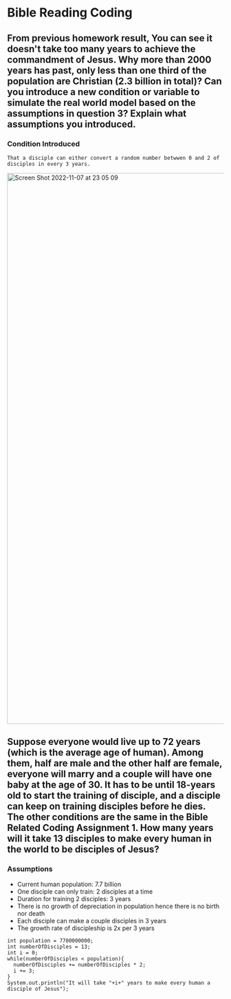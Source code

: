 # Bible Reading Coding

## From previous homework result, You can see it doesn't take too many years to achieve the commandment of Jesus. Why more than 2000 years has past, only less than one third of the population are Christian (2.3 billion in total)? Can you introduce a new condition or variable to simulate the real world model based on the assumptions in question 3? Explain what assumptions you introduced.

### Condition Introduced
`That a disciple can either convert a random number betwwen 0 and 2 of disciples in every 3 years. `

<img width="1280" alt="Screen Shot 2022-11-07 at 23 05 09" src="https://user-images.githubusercontent.com/26523968/200425331-92950449-8151-469f-9570-0e19f546dd0f.png">

## Suppose everyone would live up to 72 years (which is the average age of human). Among them, half are male and the other half are female, everyone will marry and a couple will have one baby at the age of 30. It has to be until 18-years old to start the training of disciple, and a disciple can keep on training disciples before he dies. The other conditions are the same in the Bible Related Coding Assignment 1. How many years will it take 13 disciples to make every human in the world to be disciples of Jesus?

### Assumptions
* Current human population: 7.7 billion
* One disciple can only train: 2 disciples at a time
* Duration for training 2 disciples: 3 years
* There is no growth of depreciation in population hence there is no birth nor death
* Each disciple can make a couple disciples in 3 years
* The growth rate of discipleship is 2x per 3 years

```
int population = 7700000000;
int numberOfDisciples = 13;
int i = 0;
while(numberOfDisciples < population){
  numberOfDisciples += numberOfDisciples * 2;
  i += 3;
}
System.out.println("It will take "+i+" years to make every human a disciple of Jesus");
```
